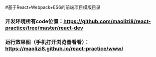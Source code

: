 #基于React+Webpack+ES6的前端项目模版目录

### 开发环境所有code位置：https://github.com/maolizi8/react-practice/tree/master/react-dev
### 运行效果图（手机打开浏览器看看）：https://maolizi8.github.io/react-practice/www/
